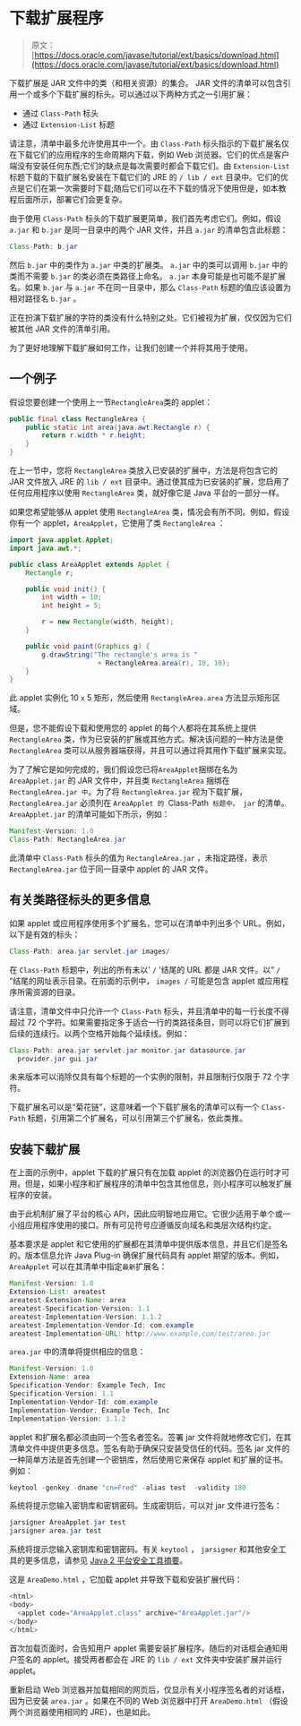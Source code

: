 # 下载扩展程序

> 原文： [https://docs.oracle.com/javase/tutorial/ext/basics/download.html](https://docs.oracle.com/javase/tutorial/ext/basics/download.html)

下载扩展是 JAR 文件中的类（和相关资源）的集合。 JAR 文件的清单可以包含引用一个或多个下载扩展的标头。可以通过以下两种方式之一引用扩展：

*   通过 `Class-Path` 标头
*   通过 `Extension-List` 标题

请注意，清单中最多允许使用其中一个。由 `Class-Path` 标头指示的下载扩展名仅在下载它们的应用程序的生命周期内下载，例如 Web 浏览器。它们的优点是客户端没有安装任何东西;它们的缺点是每次需要时都会下载它们。由 `Extension-List` 标题下载的下载扩展名安装在下载它们的 JRE 的 `/ lib / ext` 目录中。它们的优点是它们在第一次需要时下载;随后它们可以在不下载的情况下使用但是，如本教程后面所示，部署它们会更复杂。

由于使用 `Class-Path` 标头的下载扩展更简单，我们首先考虑它们。例如，假设 `a.jar` 和 `b.jar` 是同一目录中的两个 JAR 文件，并且 `a.jar` 的清单包含此标题：

```java
Class-Path: b.jar

```

然后 `b.jar` 中的类作为 `a.jar` 中类的扩展类。 `a.jar` 中的类可以调用 `b.jar` 中的类而不需要 `b.jar` 的类必须在类路径上命名。 `a.jar` 本身可能是也可能不是扩展名。如果 `b.jar` 与 `a.jar` 不在同一目录中，那么 `Class-Path` 标题的值应该设置为相对路径名 `b.jar` 。

正在扮演下载扩展的字符的类没有什么特别之处。它们被视为扩展，仅仅因为它们被其他 JAR 文件的清单引用。

为了更好地理解下载扩展如何工作，让我们创建一个并将其用于使用。

## 一个例子

假设您要创建一个使用上一节`RectangleArea`类的 applet：

```java
public final class RectangleArea {  
    public static int area(java.awt.Rectangle r) {
        return r.width * r.height;
    }
}

```

在上一节中，您将 `RectangleArea` 类放入已安装的扩展中，方法是将包含它的 JAR 文件放入 JRE 的 `lib / ext` 目录中。通过使其成为已安装的扩展，您启用了任何应用程序以使用 `RectangleArea` 类，就好像它是 Java 平台的一部分一样。

如果您希望能够从 applet 使用 `RectangleArea` 类，情况会有所不同。例如，假设你有一个 applet，`AreaApplet`，它使用了类 `RectangleArea` ：

```java
import java.applet.Applet;
import java.awt.*;

public class AreaApplet extends Applet {
    Rectangle r;

    public void init() {    
        int width = 10;
        int height = 5;

        r = new Rectangle(width, height);
    }

    public void paint(Graphics g) {
        g.drawString("The rectangle's area is " 
                      + RectangleArea.area(r), 10, 10);
    }
}

```

此 applet 实例化 10 `x` 5 矩形，然后使用 `RectangleArea.area` 方法显示矩形区域。

但是，您不能假设下载和使用您的 applet 的每个人都将在其系统上提供 `RectangleArea` 类，作为已安装的扩展或其他方式。解决该问题的一种方法是使 `RectangleArea` 类可以从服务器端获得，并且可以通过将其用作下载扩展来实现。

为了了解它是如何完成的，我们假设您已将`AreaApplet`捆绑在名为 `AreaApplet.jar` 的 JAR 文件中，并且类 `RectangleArea` 捆绑在 `RectangleArea.jar 中`。为了将 `RectangleArea.jar` 视为下载扩展， `RectangleArea.jar` 必须列在 `AreaApplet 的 `Class-Path` 标题中。 jar` 的清单。 `AreaApplet.jar` 的清单可能如下所示，例如：

```java
Manifest-Version: 1.0
Class-Path: RectangleArea.jar

```

此清单中 `Class-Path` 标头的值为 `RectangleArea.jar` ，未指定路径，表示 `RectangleArea.jar` 位于同一目录中 applet 的 JAR 文件。

## 有关类路径标头的更多信息

如果 applet 或应用程序使用多个扩展名，您可以在清单中列出多个 URL。例如，以下是有效的标头：

```java
Class-Path: area.jar servlet.jar images/

```

在 `Class-Path` 标题中，列出的所有未以' `/` '结尾的 URL 都是 JAR 文件。以“ `/` ”结尾的网址表示目录。在前面的示例中， `images /` 可能是包含 applet 或应用程序所需资源的目录。

请注意，清单文件中只允许一个 `Class-Path` 标头，并且清单中的每一行长度不得超过 72 个字符。如果需要指定多于适合一行的类路径条目，则可以将它们扩展到后续的连续行。以两个空格开始每个延续线。例如：

```java
Class-Path: area.jar servlet.jar monitor.jar datasource.jar
  provider.jar gui.jar

```

未来版本可以消除仅具有每个标题的一个实例的限制，并且限制行仅限于 72 个字符。

下载扩展名可以是“菊花链”，这意味着一个下载扩展名的清单可以有一个 `Class-Path` 标题，引用第二个扩展名，可以引用第三个扩展名，依此类推。

## 安装下载扩展

在上面的示例中，applet 下载的扩展只有在加载 applet 的浏览器仍在运行时才可用。但是，如果小程序和扩展程序的清单中包含其他信息，则小程序可以触发扩展程序的安装。

由于此机制扩展了平台的核心 API，因此应明智地应用它。它很少适用于单个或一小组应用程序使用的接口。所有可见符号应遵循反向域名和类层次结构约定。

基本要求是 applet 和它使用的扩展都在其清单中提供版本信息，并且它们是签名的。版本信息允许 Java Plug-in 确保扩展代码具有 applet 期望的版本。例如， `AreaApplet` 可以在其清单中指定`最新`扩展名：

```java
Manifest-Version: 1.0
Extension-List: areatest
areatest-Extension-Name: area
areatest-Specification-Version: 1.1
areatest-Implementation-Version: 1.1.2
areatest-Implementation-Vendor-Id: com.example
areatest-Implementation-URL: http://www.example.com/test/area.jar

```

`area.jar` 中的清单将提供相应的信息：

```java
Manifest-Version: 1.0
Extension-Name: area
Specification-Vendor: Example Tech, Inc
Specification-Version: 1.1
Implementation-Vendor-Id: com.example
Implementation-Vendor: Example Tech, Inc
Implementation-Version: 1.1.2

```

applet 和扩展名都必须由同一个签名者签名。签署 jar 文件将就地修改它们，在其清单文件中提供更多信息。签名有助于确保只安装受信任的代码。签名 jar 文件的一种简单方法是首先创建一个密钥库，然后使用它来保存 applet 和扩展的证书。例如：

```java
keytool -genkey -dname "cn=Fred" -alias test  -validity 180

```

系统将提示您输入密钥库和密钥密码。生成密钥后，可以对 jar 文件进行签名：

```java
jarsigner AreaApplet.jar test
jarsigner area.jar test

```

系统将提示您输入密钥库和密钥密码。有关 `keytool` ， `jarsigner` 和其他安全工具的更多信息，请参见 [Java 2 平台安全工具摘要](https://docs.oracle.com/javase/8/docs/technotes/guides/security/SecurityToolsSummary.html)。

这是 `AreaDemo.html` ，它加载 applet 并导致下载和安装扩展代码：

```java
<html>
<body>
  <applet code="AreaApplet.class" archive="AreaApplet.jar"/>
</body>
</html>

```

首次加载页面时，会告知用户 applet 需要安装扩展程序。随后的对话框会通知用户签名的 applet。接受两者都会在 JRE 的 `lib / ext` 文件夹中安装扩展并运行 applet。

重新启动 Web 浏览器并加载相同的网页后，仅显示有关小程序签名者的对话框，因为已安装 `area.jar` 。如果在不同的 Web 浏览器中打开 `AreaDemo.html` （假设两个浏览器使用相同的 JRE），也是如此。